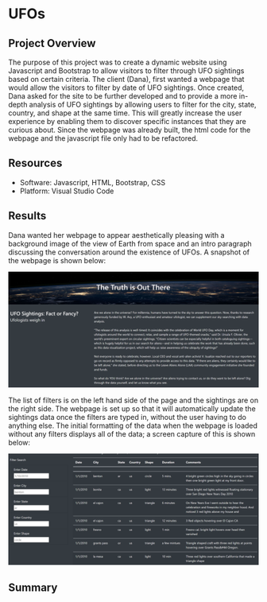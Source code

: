# UFOs

## Project Overview

The purpose of this project was to create a dynamic website using Javascript and Bootstrap to allow visitors to filter through UFO sightings based on certain criteria. The client (Dana), first wanted a webpage that would allow the visitors to filter by date of UFO sightings. Once created, Dana asked for the site to be further developed and to provide a more in-depth analysis of UFO sightings by allowing users to filter for the city, state, country, and shape at the same time. This will greatly increase the user experience by enabling them to discover specific instances that they are curious about. Since the webpage was already built, the html code for the webpage and the javascript file only had to be refactored.

## Resources

* Software: Javascript, HTML, Bootstrap, CSS
* Platform: Visual Studio Code

## Results

Dana wanted her webpage to appear aesthetically pleasing with a background image of the view of Earth from space and an intro paragraph discussing the conversation around the existence of UFOs. A snapshot of the webpage is shown below:

![background.png](/resources/background.png)

The list of filters is on the left hand side of the page and the sightings are on the right side. The webpage is set up so that it will automatically update the sightings data once the filters are typed in, without the user having to do anything else. The initial formatting of the data when the webpage is loaded without any filters displays all of the data; a screen capture of this is shown below:

![filters1.png](/resources/filters1.png)


## Summary
